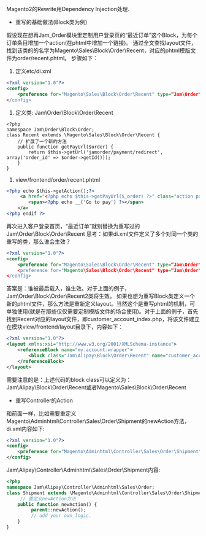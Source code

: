 Magento2的Rewrite用Dependency Injection处理.

- 重写的基础做法(Block类为例)

假设现在想再Jam_Order模块里定制用户登录页的“最近订单”这个Block，为每个订单条目增加一个action(在phtml中增加一个链接)。 通过全文查找layout文件，找到该类的的名字为Magento\Sales\Block\Order\Recent，对应的phtml模版文件为order/recent.phtml。 步骤如下：

1. 定义etc/di.xml

```xml
<?xml version="1.0"?>
<config>
    <preference for="Magento\Sales\Block\Order\Recent" type=“Jam\Order\Block\Order\Recent" />
</config> 
```

1. 定义类: Jam\Order\Block\Order\Recent

```
<?php
namespace Jam\Order\Block\Order;
class Recent extends \Magento\Sales\Block\Order\Recent {
    // 扩展了一个新的方法
    public function getPayUrl($order) {
        return $this->getUrl('jamorder/payment/redirect', array('order_id' => $order->getId()));
    }
} 
```

1. view/frontend/order/recent.phtml

```xml
<?php echo $this->getAction();?>
     <a href="<?php echo $this->getPayUrl($_order) ?>" class="action pay">
        <span><?php echo __('Go to pay') ?></span>
    </a>
<?php endif ?>
```

再次进入客户登录首页，“最近订单”就别替换为重写过的Jam\Order\Block\Order\Recent 思考：如果di.xml文件定义了多个对同一个类的重写的类，那么谁会生效？

```xml
<?xml version="1.0"?>
<config>
    <preference for="Magento\Sales\Block\Order\Recent" type=“Jam\Order\Block\Order\Recent" />
    <preference for="Magento\Sales\Block\Order\Recent" type=“Jam\Order\Block\Order\Recent2" />
</config>
```

答案是：谁被最后载入，谁生效。对于上面的例子，Jam\Order\Block\Order\Recent2类将生效。 如果也想为重写Block类定义一个新的phtml文件，那么方法是重新定义layout。当然这个是重写phtml的机制，可单独使用(就是在那些仅仅需要定制模版文件的场合使用)。对于上面的例子，首先找到Recent对应的layout文件，即customer_account_index.php，将该文件建立在模块view/frontend/layout目录下，内容如下：

```xml
<?xml version="1.0"?>
<layout xmlns:xsi="http://www.w3.org/2001/XMLSchema-instance">
    <referenceBlock name="my.account.wrapper">
        <block class="Jam\Alipay\Block\Order\Recent" name="customer_account_dashboard_top" after="customer_account_dashboard_hello" template="order/recent2.phtml"/>
    </referenceBlock>
</layout> 
```

需要注意的是：上述代码的block class可以定义为：Jam\Alipay\Block\Order\Recent或者Magento\Sales\Block\Order\Recent

- 重写Controller的Action

和前面一样，比如需要重定义Magento\Adminhtml\Controller\Sales\Order\Shipment的newAction方法，di.xml内容如下:

```xml
<?xml version="1.0"?>
<config>
    <preference for="Magento\Adminhtml\Controller\Sales\Order\Shipment" type="Jam\Alipay\Controller\Adminhtml\Sales\Order\Shipment" />
</config> 
```

Jam\Alipay\Controller\Adminhtml\Sales\Order\Shipment内容:

```php
<?php
namespace Jam\Alipay\Controller\Adminhtml\Sales\Order;
class Shipment extends \Magento\Adminhtml\Controller\Sales\Order\Shipment {
     // 重定义newAction方法
    public function newAction() {
         parent::newAction();
         // add your own logic.
    }
} 
```